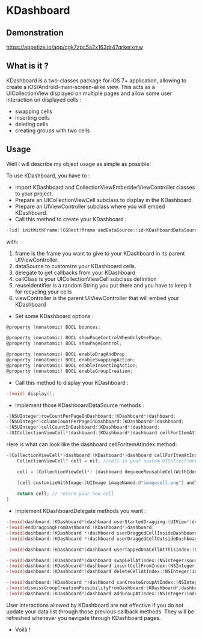 # KDashboard

## Demonstration

https://appetize.io/app/cgk7zpc5a2x163dr47qrkerxmw

## What is it ?

  KDashboard is a two-classes package for iOS 7+ application, allowing to create a iOS/Android-main-screen-alike view. This acts as a UICollectionView displayed on multiple pages and allow some user interaction on displayed cells :
  * swapping cells
  * inserting cells
  * deleting cells
  * creating groups with two cells

## Usage

 Well I will describe my object usage as simple as possible:

  To use KDashboard, you have to :
  * Import KDashboard and CollectionViewEmbedderViewController classes to your project.
  * Prepare an UICollectionViewCell subclass to display in the KDashboard.
  * Prepare an UIViewController subclass where you will embed KDashboard.
  * Call this method to create your KDashboard :

```objective-c
-(id) initWithFrame:(CGRect)frame andDataSource:(id<KDashboardDataSource>)dataSource andDelegate:(id<KDashboardDelegate>)delegate andCellClass:(Class)cellClass andReuseIdentifier:(NSString*)identifier andAssociateToThisViewController:(UIViewController*)viewController;
```

with:
 1. frame is the frame you want to give to your KDashboard in its parent UIViewController.
 2. dataSource to customize your KDashboard cells.
 3. delegate to get callbacks from your KDashboard
 4. cellClass is your UICollectionViewCell subclass definition
 5. reuseIdentifier is a random String you put there and you have to keep it for recycling your cells
 6. viewController is the parent UIViewController that will embed your KDashboard


* Set some KDashboard options :

```objective-c
@property (nonatomic) BOOL bounces;

@property (nonatomic) BOOL showPageControlWhenOnlyOnePage;
@property (nonatomic) BOOL showPageControl;

@property (nonatomic) BOOL enableDragAndDrop;
@property (nonatomic) BOOL enableSwappingAction;
@property (nonatomic) BOOL enableInsertingAction;
@property (nonatomic) BOOL enableGroupCreation;
```

  * Call this method to display your KDashboard :

```objective-c
-(void) display();
```

  * Implement those KDashboardDataSource methods :

```objective-c
-(NSUInteger)rowCountPerPageInDashboard:(KDashboard*)dashboard;
-(NSUInteger)columnCountPerPageInDashboard:(KDashboard*)dashboard;
-(NSUInteger)cellCountInDashboard:(KDashboard*)dashboard;
-(UICollectionViewCell*)dashboard:(KDashboard*)dashboard cellForItemAtIndex:(NSUInteger)index;
```

Here is what can look like the dashboard:cellForItemAtIndex method:

```objective-c
-(CollectionViewCell*)dashboard:(KDashboard*)dashboard cellForItemAtIndex:(NSUInteger)index{
    CollectionViewCell* cell = nil; //cell is your custom UICollectionViewCell subclass

    cell = (CollectionViewCell*) [dashboard dequeueReusableCellWithIdentifier:CELL_NAME forIndex:index]; //CELL_NAME here is the same String you put when creating your KDashboard

    [cell customizeWithImage:[UIImage imageNamed:@"imagecell.png"] andText:[NSString stringWithFormat:@"cell%d",value]]; //after dequeueing your cell with the previous method, you have to customize it
    
    return cell; // return your new cell
}
```

  * Implement KDashboardDelegate methods you want :

```objective-c
-(void)dashboard:(KDashboard*)dashboard userStartedDragging:(UIView*)draggedCell;
-(void)endDraggingFromDashboard:(KDashboard*)dashboard;
-(void)dashboard:(KDashboard *)dashboard userDraggedCellInsideDashboard:(UIView *)draggedCell;
-(void)dashboard:(KDashboard *)dashboard userDraggedCellOutsideDashboard:(UIView *)draggedCell;

-(void)dashboard:(KDashboard*)dashboard userTappedOnACellAtThisIndex:(NSInteger)index;

-(void)dashboard:(KDashboard*)dashboard swapCellAtIndex:(NSInteger)sourceIndex withCellAtIndex:(NSInteger)destinationIndex;
-(void)dashboard:(KDashboard*)dashboard insertCellFromIndex:(NSInteger)sourceIndex toIndex:(NSInteger)destinationIndex;
-(void)dashboard:(KDashboard*)dashboard deleteCellAtIndex:(NSInteger)index;

-(void)dashboard:(KDashboard *)dashboard canCreateGroupAtIndex:(NSInteger)index withSourceIndex:(NSInteger)sourceIndex;
-(void)dismissGroupCreationPossibilityFromDashboard:(KDashboard*)dashboard;
-(void)dashboard:(KDashboard*)dashboard addGroupAtIndex:(NSInteger)index withCellAtIndex:(NSInteger)sourceIndex;
```

User interactions allowed by KDashboard are not effective if you do not update your data list through those previous callback methods. They will be refreshed whenever you navigate through KDashboard pages.

  * Voilà !
